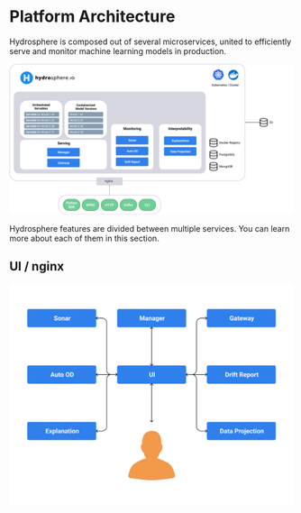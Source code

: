 # Platform Architecture

Hydrosphere is composed out of several microservices, united to efficiently serve and monitor machine learning models in production.

![](../../.gitbook/assets/architecture.png)

Hydrosphere features are divided between multiple services. You can learn more about each of them in this section.



## UI / nginx 

![](../../.gitbook/assets/ui-service-diagram.png)


